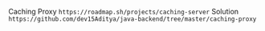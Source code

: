 Caching Proxy `https://roadmap.sh/projects/caching-server`
Solution `https://github.com/dev15Aditya/java-backend/tree/master/caching-proxy`
